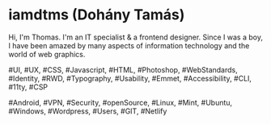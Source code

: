 # iamdtms (Dohány Tamás)

Hi, I'm Thomas. I'm an IT specialist & a frontend designer. Since I was a boy, I have been amazed by many aspects of information technology and the world of web graphics.

#UI, #UX, #CSS, #Javascript, #HTML, #Photoshop, #WebStandards, #Identity, #RWD, #Typography, #Usability, #Emmet, #Accessibility, #CLI, #11ty, #CSP

#Android, #VPN, #Security, #openSource, #Linux, #Mint, #Ubuntu, #Windows, #Wordpress, #Users, #GIT, #Netlify
